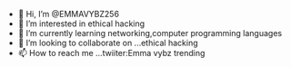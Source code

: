 - 👋 Hi, I’m @EMMAVYBZ256
- 👀 I’m interested in ethical hacking
- 🌱 I’m currently learning networking,computer programming languages
- 💞️ I’m looking to collaborate on ...ethical hacking
- 📫 How to reach me ...twiiter:Emma vybz trending

<!---
EMMAVYBZ256/EMMAVYBZ256 is a ✨ special ✨ repository because its `README.md` (this file) appears on your GitHub profile.
You can click the Preview link to take a look at your changes.
--->
